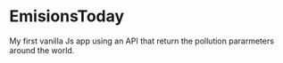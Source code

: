 # EmisionsToday

My first vanilla Js app using an API that return the pollution pararmeters around the world.
